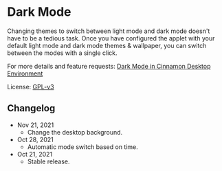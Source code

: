 # Dark Mode

Changing themes to switch between light mode and dark mode doesn't have to be a tedious task. Once you have configured
the applet with your default light mode and dark mode themes & wallpaper, you can switch between the modes with a single click.

For more details and feature requests: [Dark Mode in Cinnamon Desktop Environment](https://www.linuxedo.com/2021/10/dark-mode-in-cinnamon-desktop.html)

License: [GPL-v3](https://github.com/linuxedo/cinnamon-dark-mode-applet/blob/main/LICENSE)

## Changelog
* Nov 21, 2021
  - Change the desktop background.
* Oct 28, 2021
  - Automatic mode switch based on time.
* Oct 21, 2021
  - Stable release.